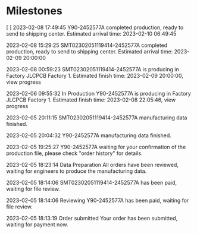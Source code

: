 # Milestones
[ ] 2023-02-08 17:49:45
Y90-2452577A completed production, ready to send to shipping center. Estimated arrival time: 2023-02-10 06:49:45

2023-02-08 15:29:25
SMT02302051119414-2452577A completed production, ready to send to shipping center. Estimated arrival time: 2023-02-09 20:00:00

2023-02-08 00:59:23
SMT02302051119414-2452577A is producing in Factory JLCPCB Factory 1. Estimated finish time: 2023-02-09 20:00:00, view progress

2023-02-06 09:55:32
In Production
Y90-2452577A is producing in Factory JLCPCB Factory 1. Estimated finish time: 2023-02-08 22:05:46, view progress

2023-02-05 20:11:15
SMT02302051119414-2452577A manufacturing data finished.

2023-02-05 20:04:32
Y90-2452577A manufacturing data finished.

2023-02-05 19:25:27
Y90-2452577A waiting for your confirmation of the production file, please check "order history" for details.

2023-02-05 18:23:14
Data Preparation
All orders have been reviewed, waiting for engineers to produce the manufacturing data.

2023-02-05 18:14:06
SMT02302051119414-2452577A has been paid, waiting for file review.

2023-02-05 18:14:06
Reviewing
Y90-2452577A has been paid, waiting for file review.

2023-02-05 18:13:19
Order submitted
Your order has been submitted, waiting for payment now.
